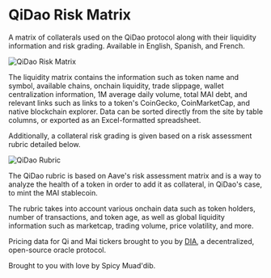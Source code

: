 # QiDao Risk Matrix

A matrix of collaterals used on the QiDao protocol along with their liquidity information and risk grading. Available in English, Spanish, and French.

![QiDao Risk Matrix](https://github.com/spicy-muaddib/qidao_liquidity_matrix/blob/main/qidao_liquidity_matrix.png?raw=true)

The liquidity matrix contains the information such as token name and symbol, available chains, onchain liquidity, trade slippage, wallet centralization information, 1M average daily volume, total MAI debt, and relevant links such as links to a token's CoinGecko, CoinMarketCap, and native blockchain explorer. Data can be sorted directly from the site by table columns, or exported as an Excel-formatted spreadsheet.

Additionally, a collateral risk grading is given based on a risk assessment rubric detailed below.

![QiDao Rubric](https://github.com/spicy-muaddib/qidao_liquidity_matrix/blob/main/qidao_rubric.png?raw=true)

The QiDao rubric is based on Aave's risk assessment matrix and is a way to analyze the health of a token in order to add it as collateral, in QiDao's case, to mint the MAI stablecoin.

The rubric takes into account various onchain data such as token holders, number of transactions, and token age, as well as global liquidity information such as marketcap, trading volume, price volatility, and more.

Pricing data for Qi and Mai tickers brought to you by [DIA](https://www.diadata.org/), a decentralized, open-source oracle protocol.

Brought to you with love by Spicy Muad'dib.
